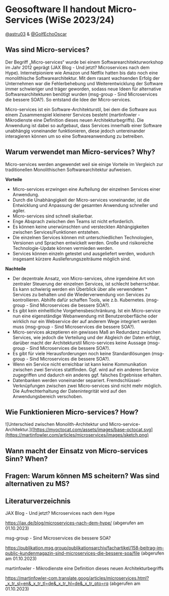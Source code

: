 # Geosoftware II handout Micro-Services (WiSe 2023/24)

[@astru03](https://github.com/astru03) & [@GolfEchoOscar](https://github.com/GolfEchoOscar)

## Was sind Micro-services?

Der Begriff „Micro-services“ wurde bei einem Softwarearchitekturworkshop im Jahr 2012 geprägt (JAX Blog - Und jetzt? Microservices nach dem Hype). Internetpioniere wie Amazon und Netflix hatten bis dato noch eine monolithische Softwarearchitektur. Mit dem rasant wachsenden Erfolg der Unternehmen war die Fehlerbehebung und Weiterentwicklung der Software immer schwieriger und träger geworden, sodass neue Ideen für alternative Softwarearchitekturen benötigt wurden (msg-group - Sind Microservices die bessere SOA?). So entstand die Idee der Micro-services.

Micro-services ist ein Software-Architekturstil, bei dem die Software aus einem Zusammenspiel kleinerer Services besteht (martinfowler - Mikrodienste eine Definition dieses neuen Architekturbegriffs). Die Anwendung ist dabei so aufgebaut, dass Services innerhalb einer Software unabhängig voneinander funktionieren, diese jedoch untereinander interagieren können um so eine Softwareanwendung zu betreiben.

## Warum verwendet man Micro-services? Why?

Micro-services werden angewendet weil sie einige Vorteile im Vergleich zur traditionellen Monolithischen Softwarearchitektur aufweisen.

**Vorteile**
* Micro-services erzwingen eine Aufteilung der einzelnen Services einer Anwendung.
* Durch die Unabhängigkeit der Micro-services voneinander, ist die Entwicklung und Anpassung der gesamten Anwendung schneller und agiler.
* Micro-services sind schnell skalierbar.
* Enge Absprach zwischen den Teams ist nicht erforderlich.
* Es können keine unerwünschten und versteckten Abhängigkeiten zwischen Services/Funktionen entstehen.
* Die einzelnen Services können mit unterschiedlichen Technologien, Versionen und Sprachen entwickelt werden. Große und risikoreiche Technologie-Update können vermieden werden.
* Services können einzeln getestet und ausgeliefert werden, wodurch insgesamt kürzere Auslieferungszeiträume möglich sind.

**Nachteile**
* Der dezentrale Ansatz, von Micro-services, ohne irgendeine Art von zentraler Steuerung der einzelnen Services, ist schlecht beherrschbar. Es kann schwierig werden ein Überblick über alle verwendeten * Services zu behalten und die Wiederverwendung von Services zu kontrollieren. Abhilfe dafür schaffen Tools, wie z.b. Kubernetes. (msg-group - Sind Microservices die bessere SOA?).
* Es gibt kein einheitliche Vorgehensbeschränkung. Ist ein Micro-service nun eine eigenständige Webanwendung mit Benutzeroberfläche oder wirklich nur ein Webservice der auf anderem Wege integriert werden muss (msg-group - Sind Microservices die bessere SOA?).
* Micro-services akzeptieren ein gewisses Maß an Redundanz zwischen Services, wie jedoch die Verteilung und der Abgleich der Daten erfolgt, darüber macht der Architekturstil Micro-services keine Aussage (msg-group - Sind Microservices die bessere SOA?).
* Es gibt für viele Herausforderungen noch keine Standardlösungen (msg-group - Sind Microservices die bessere SOA?).
* Wenn ein Service nicht erreichbar ist kann keine Kommunikation zwischen zwei Services stattfinden. Ggf. wird auf ein anderen Service zugegriffen und dadurch ein anderes ggf. falsches Ergebnisse erhalten.
* Datenbanken werden voneinander separiert. Fremdschlüssel-Verknüpfungen zwischen zwei Micro-services sind nicht mehr möglich. Die Aufrechterhaltung der Datenintegrität wird auf den Anwendungsbereich verschoben.

## Wie Funktionieren Micro-services? How?
![Unterschied zwischen Monolith-Architektur und Micro-service-Architektur.]([https://myoctocat.com/assets/images/base-octocat.svg](https://martinfowler.com/articles/microservices/images/sketch.png)

## Wann macht der Einsatz von Micro-services Sinn? When?

## Fragen: Warum können MS scheitern? Was sind alternativen zu MS?


## Literaturverzeichnis
JAX Blog - Und jetzt? Microservices nach dem Hype
  
  https://jax.de/blog/microservices-nach-dem-hype/ (abgerufen am 01.10.2023)

msg-group - Sind Microservices die bessere SOA?
  
  https://publikation.msg.group/publikationsarchiv/fachartikel/158-beitrag-im-public-kundenmagazin-sind-microservices-die-bessere-soa/file (abgerufen am 01.10.2023)
  

martinfowler - Mikrodienste eine Definition dieses neuen Architekturbegriffs

  https://martinfowler-com.translate.goog/articles/microservices.html?_x_tr_sl=en&_x_tr_tl=de&_x_tr_hl=de&_x_tr_pto=rq (abgerufen am 01.10.2023)
